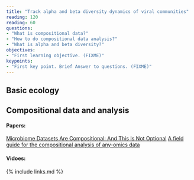 ```yaml
---
title: "Track alpha and beta diversity dynamics of viral communities"
reading: 120
reading: 60
questions:
- "What is compositional data?"
- "How to do compositional data analysis?"
- "What is alpha and beta diversity?"
objectives:
- "First learning objective. (FIXME)"
keypoints:
- "First key point. Brief Answer to questions. (FIXME)"
---
```

## Basic ecology

## Compositional data and analysis
#### Papers:
[Microbiome Datasets Are Compositional: And This Is Not Optional](https://www.frontiersin.org/articles/10.3389/fmicb.2017.02224/full) 
[A field guide for the compositional analysis of any-omics data](https://pubmed.ncbi.nlm.nih.gov/31544212/)
#### Vidoes:
{% include links.md %}

